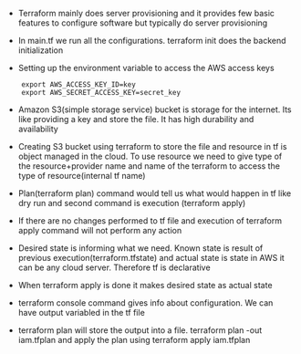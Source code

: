 * Terraform mainly does server provisioning and it provides few basic features to configure software but typically do server provisioning

* In main.tf we run all the configurations. terraform init does the backend initialization

* Setting up the environment variable to access the AWS access keys
```
    export AWS_ACCESS_KEY_ID=key
    export AWS_SECRET_ACCESS_KEY=secret_key
```

* Amazon S3(simple storage service) bucket is storage for the internet. Its like providing a key and store the file. It has high durability and availability

* Creating S3 bucket using terraform to store the file and resource in tf is object managed in the cloud. To use resource we need to give type of the resource+provider name and name of the terraform to access the type of resource(internal tf name)

* Plan(terraform plan) command would tell us what would happen in tf like dry run and second command is execution (terraform apply)

* If there are no changes performed to tf file and execution of terraform apply command will not perform any action

* Desired state is informing what we need. Known state is result of previous execution(terraform.tfstate) and actual state is state in AWS it can be any cloud server. Therefore tf is declarative

* When terraform apply is done it makes desired state as actual state

* terraform console command gives info about configuration. We can have output variabled in the tf file

* terraform plan will store the output into a file. terraform plan -out iam.tfplan and apply the plan using terraform apply iam.tfplan